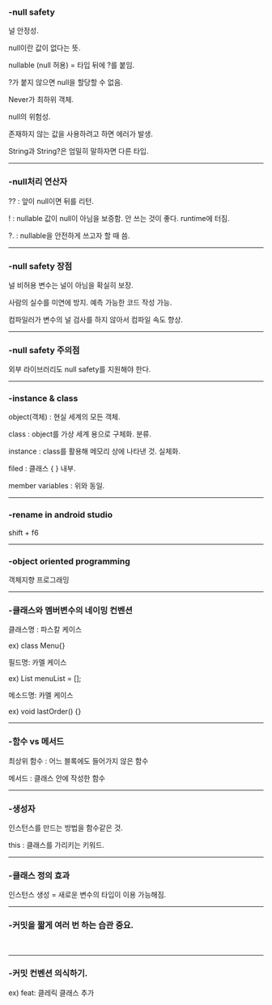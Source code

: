 ### -null safety

널 안정성.

null이란 값이 없다는 뜻.

nullable (null 허용) = 타입 뒤에 ?를 붙임.

?가 붙지 않으면 null을 할당할 수 없음.

Never가 최하위 객체.

null의 위험성.

존재하지 않는 값을 사용하려고 하면 에러가 발생.

String과 String?은 엄밀히 말하자면 다른 타입.
<br/>
*** 

### -null처리 연산자

?? : 앞이 null이면 뒤를 리턴.

! : nullable 값이 null이 아님을 보증함. 안 쓰는 것이 좋다. runtime에 터짐.

?. : nullable을 안전하게 쓰고자 할 때 씀.
<br/>
*** 

### -null safety 장점

널 비허용 변수는 널이 아님을 확실히 보장.

사람의 실수를 미연에 방지. 예측 가능한 코드 작성 가능.

컴파일러가 변수의 널 검사를 하지 않아서 컴파일 속도 향상.
<br/>
*** 

### -null safety 주의점

외부 라이브러리도 null safety를 지원해야 한다.
<br/>
*** 

### -instance & class

object(객체) : 현실 세계의 모든 객체.

class : object를 가상 세계 용으로 구체화. 분류.

instance : class를 활용해 메모리 상에 나타낸 것. 실체화.

filed : 클래스 { } 내부.

member variables : 위와 동일.
<br/>
*** 

### -rename in android studio

shift + f6
<br/>
*** 

### -object oriented programming

객체지향 프로그래밍
<br/>
*** 

### -클래스와 멤버변수의 네이밍 컨벤션

클래스명 : 파스칼 케이스

ex) class Menu{}

필드명: 카멜 케이스

ex) List<String> menuList = [];

메소드명: 카멜 케이스

ex) void lastOrder() {}
<br/>
*** 

### -함수 vs 메서드

최상위 함수 : 어느 블록에도 들어가지 않은 함수

메서드 : 클래스 안에 작성한 함수
<br/>
*** 

### -생성자

인스턴스를 만드는 방법을 함수같은 것.

this : 클래스를 가리키는 키워드.
<br/>
*** 

### -클래스 정의 효과

인스턴스 생성 = 새로운 변수의 타입이 이용 가능해짐.
<br/>
*** 

### -커밋을 짧게 여러 번 하는 습관 중요.
<br/>

*** 

### -커밋 컨벤션 의식하기.

ex) feat: 클레릭 클래스 추가
